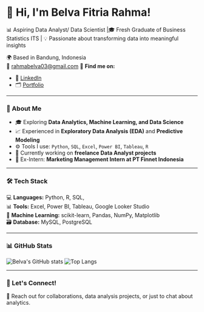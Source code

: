 # 👋 Hi, I'm Belva Fitria Rahma!

📊 Aspiring Data Analyst/ Data Scientist |🎓 Fresh Graduate of Business Statistics ITS |
💡 Passionate about transforming data into meaningful insights  

🌍 Based in Bandung, Indonesia  
📧 rahmabelva03@gmail.com 
🔗 **Find me on:**
- 💼 [LinkedIn](https://www.linkedin.com/in/belvafitriarahma)
- 🗂️ [Portfolio](https://bit.ly/PortofolioBelvaFitria)



---

### 🧠 About Me
- 🎓 Exploring **Data Analytics, Machine Learning, and Data Science**
- 📈 Experienced in **Exploratory Data Analysis (EDA)** and **Predictive Modeling**
- ⚙️ Tools I use: `Python`, `SQL`, `Excel`, `Power BI`, `Tableau`, `R`
- 🌱 Currently working on **freelance Data Analyst projects**
- 💼 Ex-Intern: **Marketing Management Intern at PT Finnet Indonesia**


---

### 🛠️ Tech Stack
💻 **Languages:** Python, R, SQL,  
📊 **Tools:** Excel, Power BI, Tableau, Google Looker Studio  
🧠 **Machine Learning:** scikit-learn, Pandas, NumPy, Matplotlib  
🗃️ **Database:** MySQL, PostgreSQL  

---

### 📊 GitHub Stats
![Belva's GitHub stats](https://github-readme-stats.vercel.app/api?username=belpa03&show_icons=true&theme=radical)
![Top Langs](https://github-readme-stats.vercel.app/api/top-langs/?username=belpa03&layout=compact&theme=radical)

---

### 💬 Let's Connect!
📩 Reach out for collaborations, data analysis projects, or just to chat about analytics.


<!--
**belpa03/belpa03** is a ✨ _special_ ✨ repository because its `README.md` (this file) appears on your GitHub profile.

Here are some ideas to get you started:

- 🔭 I’m currently working on ...
- 🌱 I’m currently learning ...
- 👯 I’m looking to collaborate on ...
- 🤔 I’m looking for help with ...
- 💬 Ask me about ...
- 📫 How to reach me: ...
- 😄 Pronouns: ...
- ⚡ Fun fact: ...
-->
